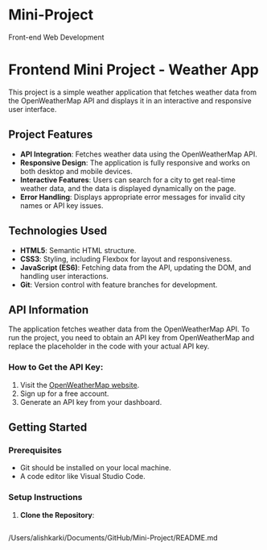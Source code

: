 # Mini-Project
Front-end Web Development 
# Frontend Mini Project - Weather App

This project is a simple weather application that fetches weather data from the OpenWeatherMap API and displays it in an interactive and responsive user interface.

## Project Features
- **API Integration**: Fetches weather data using the OpenWeatherMap API.
- **Responsive Design**: The application is fully responsive and works on both desktop and mobile devices.
- **Interactive Features**: Users can search for a city to get real-time weather data, and the data is displayed dynamically on the page.
- **Error Handling**: Displays appropriate error messages for invalid city names or API key issues.

## Technologies Used
- **HTML5**: Semantic HTML structure.
- **CSS3**: Styling, including Flexbox for layout and responsiveness.
- **JavaScript (ES6)**: Fetching data from the API, updating the DOM, and handling user interactions.
- **Git**: Version control with feature branches for development.

## API Information
The application fetches weather data from the OpenWeatherMap API. To run the project, you need to obtain an API key from OpenWeatherMap and replace the placeholder in the code with your actual API key.

### How to Get the API Key:
1. Visit the [OpenWeatherMap website](https://openweathermap.org/api).
2. Sign up for a free account.
3. Generate an API key from your dashboard.

## Getting Started

### Prerequisites
- Git should be installed on your local machine.
- A code editor like Visual Studio Code.

### Setup Instructions
1. **Clone the Repository**:
   ```bash
/Users/alishkarki/Documents/GitHub/Mini-Project/README.md
